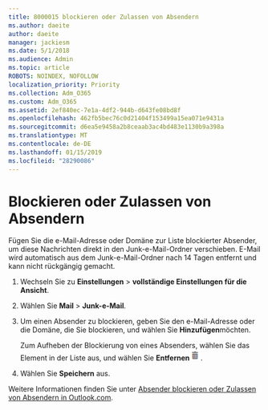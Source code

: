 ```yaml
---
title: 8000015 blockieren oder Zulassen von Absendern
ms.author: daeite
author: daeite
manager: jackiesm
ms.date: 5/1/2018
ms.audience: Admin
ms.topic: article
ROBOTS: NOINDEX, NOFOLLOW
localization_priority: Priority
ms.collection: Adm_O365
ms.custom: Adm_O365
ms.assetid: 2ef840ec-7e1a-4df2-944b-d643fe08bd8f
ms.openlocfilehash: 462fb5bec76c0d21404f153499a15ea071e9431a
ms.sourcegitcommit: d6ea5e9458a2b8ceaab3ac4bd483e1130b9a398a
ms.translationtype: MT
ms.contentlocale: de-DE
ms.lasthandoff: 01/15/2019
ms.locfileid: "28290086"
---
```

# <a name="block-or-unblock-senders"></a>Blockieren oder Zulassen von Absendern

Fügen Sie die e-Mail-Adresse oder Domäne zur Liste blockierter Absender, um diese Nachrichten direkt in den Junk-e-Mail-Ordner verschieben. E-Mail wird automatisch aus dem Junk-e-Mail-Ordner nach 14 Tagen entfernt und kann nicht rückgängig gemacht.
  
1. Wechseln Sie zu **Einstellungen** \> **vollständige Einstellungen für die Ansicht**. 
    
2. Wählen Sie **Mail** \> **Junk-e-Mail**. 
    
3. Um einen Absender zu blockieren, geben Sie den e-Mail-Adresse oder die Domäne, die Sie blockieren, und wählen Sie **Hinzufügen**möchten. 
    
    Zum Aufheben der Blockierung von eines Absenders, wählen Sie das Element in der Liste aus, und wählen Sie **Entfernen**![löschen](media/deb47846-8483-4f9d-813a-fc8fe288b583.png).
    
4. Wählen Sie **Speichern** aus. 
    
Weitere Informationen finden Sie unter [Absender blockieren oder Zulassen von Absendern in Outlook.com](https://go.microsoft.com/fwlink/p/?linkid=873133).
  

